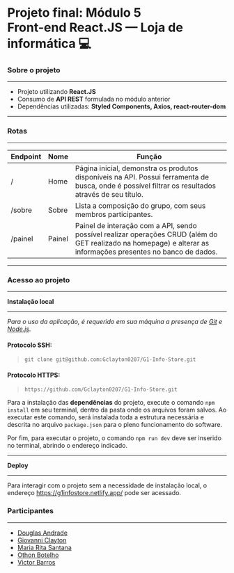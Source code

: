 # Projeto final: Módulo 5 <br> Front-end React.JS — Loja de informática 💻

### **Sobre o projeto**

---

* Projeto utilizando **React.JS**
* Consumo de **API REST** formulada no módulo anterior
* Dependências utilizadas: **Styled Components, Axios, react-router-dom**

---

### **Rotas**

---

|Endpoint|Nome|Função| 
|---|---|---|
|/|Home|Página inicial, demonstra os produtos disponíveis na API. Possui ferramenta de busca, onde é possível filtrar os resultados através de seu título.
|/sobre|Sobre|Lista a composição do grupo, com seus membros participantes.
|/painel|Painel|Painel de interação com a API, sendo possível realizar operações CRUD (além do GET realizado na homepage) e alterar as informações presentes no banco de dados.

---

### **Acesso ao projeto**

---

**Instalação local**

---

*Para o uso da aplicação, é requerido em sua máquina a presença de [Git](https://git-scm.com/downloads) e [Node.js](https://nodejs.org/en/download/ "Versão utilizada no projeto: 16.14.2").*<br>

#### Protocolo SSH:

> `git clone git@github.com:Gclayton0207/G1-Info-Store.git`

#### Protocolo HTTPS:

> `https://github.com/Gclayton0207/G1-Info-Store.git`

Para a instalação das **dependências** do projeto, execute o comando `npm install` em seu terminal, dentro da pasta onde os arquivos foram salvos. Ao executar este comando, será instalada toda a estrutura necessária e descrita no arquivo `package.json` para o pleno funcionamento do software.<br>

Por fim, para executar o projeto, o comando `npm run dev` deve ser inserido no terminal, abrindo o endereço indicado.<br>

---

**Deploy**

---

Para interagir com o projeto sem a necessidade de instalação local, o endereço https://g1infostore.netlify.app/ pode ser acessado.

### **Participantes**

---

* [Douglas Andrade](https://github.com/dougandra)
* [Giovanni Clayton](https://github.com/Gclayton0207)
* [Maria Rita Santana](https://github.com/55021)
* [Othon Botelho](https://github.com/Othonosb)
* [Victor Barros](https://github.com/victorb26)
